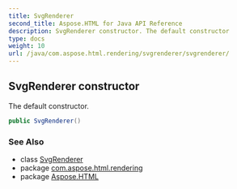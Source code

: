 ```yaml
---
title: SvgRenderer
second_title: Aspose.HTML for Java API Reference
description: SvgRenderer constructor. The default constructor
type: docs
weight: 10
url: /java/com.aspose.html.rendering/svgrenderer/svgrenderer/
---
```

## SvgRenderer constructor

The default constructor.

```java
public SvgRenderer()
```

### See Also

* class [SvgRenderer](../)
* package [com.aspose.html.rendering](../../../com.aspose.html.rendering/)
* package [Aspose.HTML](../../../)
